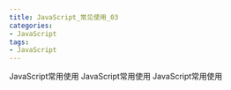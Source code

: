 ```yaml
---
title: JavaScript_常见使用_03
categories: 
- JavaScript
tags:
- JavaScript
---
```


 JavaScript常用使用
 JavaScript常用使用
 JavaScript常用使用





